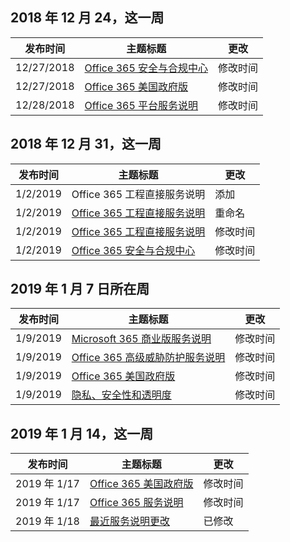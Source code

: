 <!-- This file is generated automatically each week. Changes made to this file will be overwritten.-->




## <a name="week-of-december-24-2018"></a>2018 年 12 月 24，这一周


| 发布时间 |主题标题 | 更改 |
|------|------------|--------|
| 12/27/2018 | [Office 365 安全与合规中心](/Office365/ServiceDescriptions/office-365-platform-service-description/office-365-securitycompliance-center) | 修改时间 |
| 12/27/2018 | [Office 365 美国政府版](/Office365/ServiceDescriptions/office-365-platform-service-description/office-365-us-government/office-365-us-government) | 修改时间 |
| 12/28/2018 | [Office 365 平台服务说明](/Office365/ServiceDescriptions/office-365-platform-service-description/office-365-platform-service-description) | 修改时间 |


## <a name="week-of-december-31-2018"></a>2018 年 12 月 31，这一周


| 发布时间 |主题标题 | 更改 |
|------|------------|--------|
| 1/2/2019 | Office 365 工程直接服务说明 | 添加 |
| 1/2/2019 | [Office 365 工程直接服务说明](/Office365/ServiceDescriptions/office-365-engineering-direct-service-description) | 重命名 |
| 1/2/2019 | [Office 365 工程直接服务说明](/Office365/ServiceDescriptions/office-365-engineering-direct-service-description) | 修改时间 |
| 1/2/2019 | [Office 365 安全与合规中心](/Office365/ServiceDescriptions/office-365-platform-service-description/office-365-securitycompliance-center) | 修改时间 |


## <a name="week-of-january-07-2019"></a>2019 年 1 月 7 日所在周


| 发布时间 |主题标题 | 更改 |
|------|------------|--------|
| 1/9/2019 | [Microsoft 365 商业版服务说明](/Office365/ServiceDescriptions/microsoft-365-business-service-description) | 修改时间 |
| 1/9/2019 | [Office 365 高级威胁防护服务说明](/Office365/ServiceDescriptions/office-365-advanced-threat-protection-service-description) | 修改时间 |
| 1/9/2019 | [Office 365 美国政府版](/Office365/ServiceDescriptions/office-365-platform-service-description/office-365-us-government/office-365-us-government) | 修改时间 |
| 1/9/2019 | [隐私、安全性和透明度](/Office365/ServiceDescriptions/office-365-platform-service-description/privacy-security-and-transparency) | 修改时间 |


## <a name="week-of-january-14-2019"></a>2019 年 1 月 14，这一周


| 发布时间 |主题标题 | 更改 |
|------|------------|--------|
| 2019 年 1/17 | [Office 365 美国政府版](/Office365/ServiceDescriptions/office-365-platform-service-description/office-365-us-government/office-365-us-government) | 修改时间 |
| 2019 年 1/17 | [Office 365 服务说明](/Office365/ServiceDescriptions/office-365-service-descriptions-technet-library) | 修改时间 |
| 2019 年 1/18 | [最近服务说明更改](/Office365/ServiceDescriptions/recent-service-descriptions-changes) | 已修改 |
